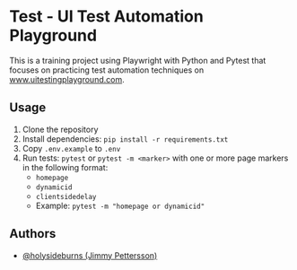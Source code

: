 
# Test - UI Test Automation Playground
This is a training project using Playwright with Python and Pytest that focuses on practicing test automation techniques on www.uitestingplayground.com.

## Usage
1. Clone the repository
2. Install dependencies: `pip install -r requirements.txt`
3. Copy `.env.example` to `.env`
4. Run tests: `pytest` or `pytest -m <marker>` with one or more page markers in the following format:
   - `homepage`
   - `dynamicid`
   - `clientsidedelay`
   - Example: `pytest -m "homepage or dynamicid"`

## Authors
- [@holysideburns (Jimmy Pettersson)](https://github.com/holysideburns)

